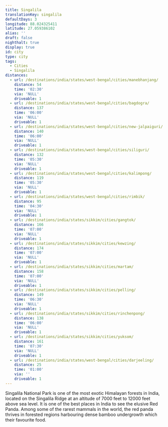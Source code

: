 ```yaml
---
title: Singalila
translationKey: singalila
defaultDays: 3
longitude: 88.024325411
latitude: 27.059386102
alias: ''
draft: false
nighthalt: true
display: true
id: city
type: city
tags:
  - Cities
  - Singalila
distances:
  - url: /destinations/india/states/west-bengal/cities/manebhanjang/
    distance: 54
    time: '02:30'
    via: 'NULL'
    driveable: 1
  - url: /destinations/india/states/west-bengal/cities/bagdogra/
    distance: 137
    time: '06:00'
    via: 'NULL'
    driveable: 1
  - url: /destinations/india/states/west-bengal/cities/new-jalpaiguri/
    distance: 140
    time: '06:00'
    via: 'NULL'
    driveable: 1
  - url: /destinations/india/states/west-bengal/cities/siliguri/
    distance: 132
    time: '05:30'
    via: 'NULL'
    driveable: 1
  - url: /destinations/india/states/west-bengal/cities/kalimpong/
    distance: 119
    time: '05:30'
    via: 'NULL'
    driveable: 1
  - url: /destinations/india/states/west-bengal/cities/rimbik/
    distance: 95
    time: '04:30'
    via: 'NULL'
    driveable: 1
  - url: /destinations/india/states/sikkim/cities/gangtok/
    distance: 166
    time: '07:00'
    via: 'NULL'
    driveable: 1
  - url: /destinations/india/states/sikkim/cities/kewzing/
    distance: 174
    time: '07:00'
    via: 'NULL'
    driveable: 1
  - url: /destinations/india/states/sikkim/cities/martam/
    distance: 158
    time: '07:00'
    via: 'NULL'
    driveable: 1
  - url: /destinations/india/states/sikkim/cities/pelling/
    distance: 149
    time: '06:30'
    via: 'NULL'
    driveable: 1
  - url: /destinations/india/states/sikkim/cities/rinchenpong/
    distance: 138
    time: '06:00'
    via: 'NULL'
    driveable: 1
  - url: /destinations/india/states/sikkim/cities/yuksom/
    distance: 161
    time: '07:30'
    via: 'NULL'
    driveable: 1
  - url: /destinations/india/states/west-bengal/cities/darjeeling/
    distance: 25
    time: '01:00'
    via: ''
    driveable: 1
---
```




























































































Singalila National Park is one of the most exotic Himalayan forests in India, located on the Singalila Ridge at an altitude of 7000 feet to 12000 feet above sea level. It is one of the best places in India to see the elusive Red Panda. Among some of the rarest mammals in the world, the red panda thrives in forested regions harbouring dense bamboo undergrowth which their favourite food.